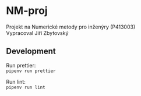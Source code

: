 # NM-proj

Projekt na Numerické metody pro inženýry (P413003)  
Vypracoval Jiří Zbytovský

## Development

Run prettier:  
`pipenv run prettier`

Run lint:  
`pipenv run lint`
